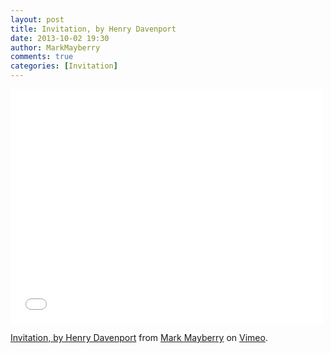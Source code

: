 ```yaml
---
layout: post
title: Invitation, by Henry Davenport
date: 2013-10-02 19:30
author: MarkMayberry
comments: true
categories: [Invitation]
---
```

<iframe src="//player.vimeo.com/video/77505794" width="500" height="375" frameborder="0" webkitallowfullscreen mozallowfullscreen allowfullscreen></iframe> <p><a href="http://vimeo.com/77505794">Invitation, by Henry Davenport</a> from <a href="http://vimeo.com/ascoc">Mark Mayberry</a> on <a href="https://vimeo.com">Vimeo</a>.</p>
